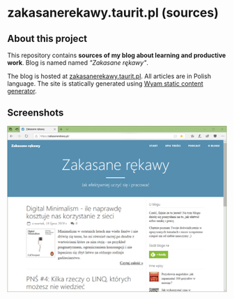# zakasanerekawy.taurit.pl (sources)

## About this project

This repository contains **sources of my blog about learning and productive work**. Blog is named named *"Zakasane rękawy"*.

The blog is hosted at [zakasanerekawy.taurit.pl](https://zakasanerekawy.taurit.pl/). All articles are in Polish language. The site is statically generated using [Wyam static content generator](https://wyam.io/).

## Screenshots

![ZakasaneRekawy on 2019-07-27](screenshot.png)